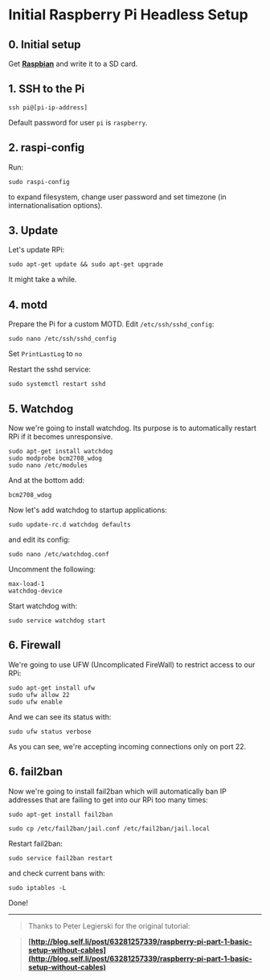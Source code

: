 # Initial Raspberry Pi Headless Setup

## 0. Initial setup

Get **[Raspbian](https://www.raspberrypi.org/downloads/raspbian/)** and write it to a SD card.

## 1. SSH to the Pi

`ssh pi@[pi-ip-address]`

Default password for user `pi` is `raspberry`.

## 2. raspi-config

Run:

`sudo raspi-config`

to expand filesystem, change user password and set timezone (in internationalisation options).

## 3. Update

Let's update RPi:

`sudo apt-get update && sudo apt-get upgrade`

It might take a while.

## 4. motd

Prepare the Pi for a custom MOTD. Edit `/etc/ssh/sshd_config`:

`sudo nano /etc/ssh/sshd_config`

Set `PrintLastLog` to `no`

Restart the sshd service:

`sudo systemctl restart sshd`

## 5. Watchdog

Now we're going to install watchdog. Its purpose is to automatically restart RPi if it becomes unresponsive.

```
sudo apt-get install watchdog
sudo modprobe bcm2708_wdog
sudo nano /etc/modules
```

And at the bottom add:

`bcm2708_wdog`

Now let's add watchdog to startup applications:

`sudo update-rc.d watchdog defaults`

and edit its config:

`sudo nano /etc/watchdog.conf`

Uncomment the following:

```
max-load-1
watchdog-device
```

Start watchdog with:

`sudo service watchdog start`

## 6. Firewall

We're going to use UFW (Uncomplicated FireWall) to restrict access to our RPi:

```
sudo apt-get install ufw
sudo ufw allow 22
sudo ufw enable
```

And we can see its status with:

`sudo ufw status verbose`

As you can see, we're accepting incoming connections only on port 22.

## 6. fail2ban

Now we're going to install fail2ban which will automatically ban IP addresses that are failing to get into our RPi too many times:

`sudo apt-get install fail2ban`

`sudo cp /etc/fail2ban/jail.conf /etc/fail2ban/jail.local`

Restart fail2ban:

`sudo service fail2ban restart`

and check current bans with:

`sudo iptables -L`

Done!

---

> Thanks to Peter Legierski for the original tutorial:

> **[http://blog.self.li/post/63281257339/raspberry-pi-part-1-basic-setup-without-cables](http://blog.self.li/post/63281257339/raspberry-pi-part-1-basic-setup-without-cables)**
